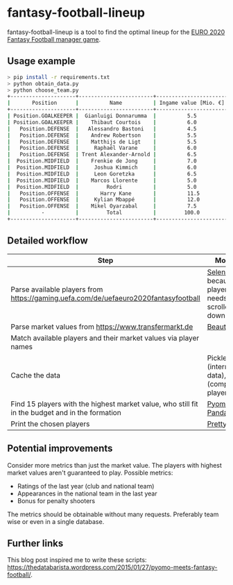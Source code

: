 # fantasy-football-lineup

fantasy-football-lineup is a tool to find the optimal lineup for the [EURO 2020 Fantasy Football manager game](<https://gaming.uefa.com/de/uefaeuro2020fantasyfootball>).

## Usage example

```bash
> pip install -r requirements.txt
> python obtain_data.py
> python choose_team.py
+---------------------+------------------------+-----------------------+-----------------------+-------------------------+
|       Position      |          Name          | Ingame value [Mio. €] | Market value [Mio. €] | Ratio (market / ingame) |
+---------------------+------------------------+-----------------------+-----------------------+-------------------------+
| Position.GOALKEEPER |  Gianluigi Donnarumma  |          5.5          |          60.0         |          10.91          |
| Position.GOALKEEPER |    Thibaut Courtois    |          6.0          |          60.0         |          10.00          |
|   Position.DEFENSE  |   Alessandro Bastoni   |          4.5          |          60.0         |          13.33          |
|   Position.DEFENSE  |    Andrew Robertson    |          5.5          |          65.0         |          11.82          |
|   Position.DEFENSE  |    Matthijs de Ligt    |          5.5          |          75.0         |          13.64          |
|   Position.DEFENSE  |     Raphaël Varane     |          6.0          |          70.0         |          11.67          |
|   Position.DEFENSE  | Trent Alexander-Arnold |          6.5          |          75.0         |          11.54          |
|  Position.MIDFIELD  |    Frenkie de Jong     |          7.0          |          90.0         |          12.86          |
|  Position.MIDFIELD  |     Joshua Kimmich     |          6.0          |          90.0         |          15.00          |
|  Position.MIDFIELD  |     Leon Goretzka      |          6.5          |          70.0         |          10.77          |
|  Position.MIDFIELD  |    Marcos Llorente     |          5.0          |          70.0         |          14.00          |
|  Position.MIDFIELD  |         Rodri          |          5.0          |          70.0         |          14.00          |
|   Position.OFFENSE  |       Harry Kane       |          11.5         |         120.0         |          10.43          |
|   Position.OFFENSE  |     Kylian Mbappé      |          12.0         |         160.0         |          13.33          |
|   Position.OFFENSE  |    Mikel Oyarzabal     |          7.5          |          70.0         |           9.33          |
|          -          |         Total          |         100.0         |         1205.0        |          12.05          |
+---------------------+------------------------+-----------------------+-----------------------+-------------------------+
```

## Detailed workflow

| Step | Modules |
| --- | --- |
| Parse available players from <https://gaming.uefa.com/de/uefaeuro2020fantasyfootball> | [Selenium](https://www.selenium.dev/), because player list needs to be scrolled down |
| Parse market values from <https://www.transfermarkt.de> | [Beautifulsoup](https://www.crummy.com/software/BeautifulSoup/) |
| Match available players and their market values via player names | |
| Cache the data | Pickle (intermediate data), csv (completed player list) |
| Find 15 players with the highest market value, who still fit in the budget and in the formation | [Pyomo](https://www.pyomo.org/), [Pandas](https://pandas.pydata.org/) |
| Print the chosen players | [Prettytable](https://github.com/jazzband/prettytable) |

## Potential improvements

Consider more metrics than just the market value. The players with highest market values aren't guaranteed to play. Possible metrics:

- Ratings of the last year (club and national team)
- Appearances in the national team in the last year
- Bonus for penalty shooters

The metrics should be obtainable without many requests. Preferably team wise or even in a single database.

## Further links

This blog post inspired me to write these scripts: <https://thedatabarista.wordpress.com/2015/01/27/pyomo-meets-fantasy-football/>.
